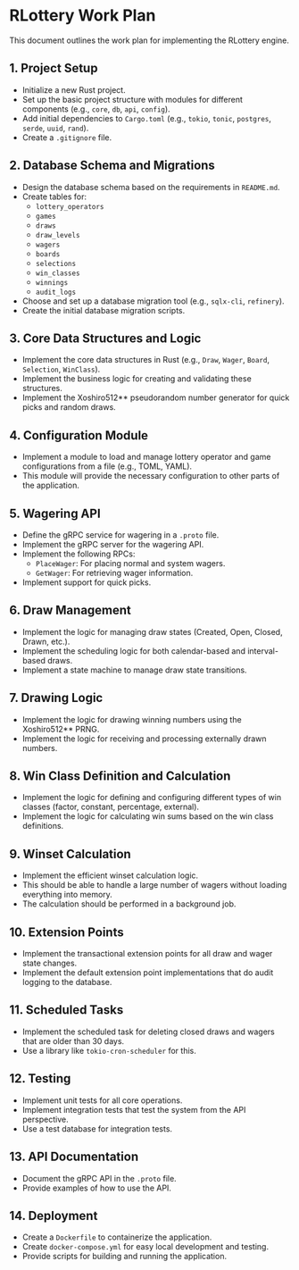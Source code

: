 # RLottery Work Plan

This document outlines the work plan for implementing the RLottery engine.

## 1. Project Setup
- Initialize a new Rust project.
- Set up the basic project structure with modules for different components (e.g., `core`, `db`, `api`, `config`).
- Add initial dependencies to `Cargo.toml` (e.g., `tokio`, `tonic`, `postgres`, `serde`, `uuid`, `rand`).
- Create a `.gitignore` file.

## 2. Database Schema and Migrations
- Design the database schema based on the requirements in `README.md`.
- Create tables for:
    - `lottery_operators`
    - `games`
    - `draws`
    - `draw_levels`
    - `wagers`
    - `boards`
    - `selections`
    - `win_classes`
    - `winnings`
    - `audit_logs`
- Choose and set up a database migration tool (e.g., `sqlx-cli`, `refinery`).
- Create the initial database migration scripts.

## 3. Core Data Structures and Logic
- Implement the core data structures in Rust (e.g., `Draw`, `Wager`, `Board`, `Selection`, `WinClass`).
- Implement the business logic for creating and validating these structures.
- Implement the Xoshiro512** pseudorandom number generator for quick picks and random draws.

## 4. Configuration Module
- Implement a module to load and manage lottery operator and game configurations from a file (e.g., TOML, YAML).
- This module will provide the necessary configuration to other parts of the application.

## 5. Wagering API
- Define the gRPC service for wagering in a `.proto` file.
- Implement the gRPC server for the wagering API.
- Implement the following RPCs:
    - `PlaceWager`: For placing normal and system wagers.
    - `GetWager`: For retrieving wager information.
- Implement support for quick picks.

## 6. Draw Management
- Implement the logic for managing draw states (Created, Open, Closed, Drawn, etc.).
- Implement the scheduling logic for both calendar-based and interval-based draws.
- Implement a state machine to manage draw state transitions.

## 7. Drawing Logic
- Implement the logic for drawing winning numbers using the Xoshiro512** PRNG.
- Implement the logic for receiving and processing externally drawn numbers.

## 8. Win Class Definition and Calculation
- Implement the logic for defining and configuring different types of win classes (factor, constant, percentage, external).
- Implement the logic for calculating win sums based on the win class definitions.

## 9. Winset Calculation
- Implement the efficient winset calculation logic.
- This should be able to handle a large number of wagers without loading everything into memory.
- The calculation should be performed in a background job.

## 10. Extension Points
- Implement the transactional extension points for all draw and wager state changes.
- Implement the default extension point implementations that do audit logging to the database.

## 11. Scheduled Tasks
- Implement the scheduled task for deleting closed draws and wagers that are older than 30 days.
- Use a library like `tokio-cron-scheduler` for this.

## 12. Testing
- Implement unit tests for all core operations.
- Implement integration tests that test the system from the API perspective.
- Use a test database for integration tests.

## 13. API Documentation
- Document the gRPC API in the `.proto` file.
- Provide examples of how to use the API.

## 14. Deployment
- Create a `Dockerfile` to containerize the application.
- Create `docker-compose.yml` for easy local development and testing.
- Provide scripts for building and running the application.

